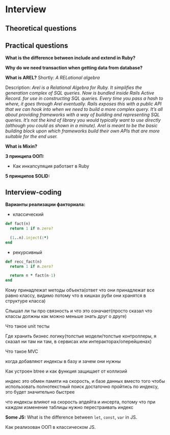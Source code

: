 # Interview

## Theoretical questions

## Practical questions

**What is the difference between include and extend in Ruby?**

**Why do we need transaction when getting data from database?**

**What is AREL?**
Shortly: *A RELational algebra*

Description: 
*Arel is a Relational Algebra for Ruby. It simplifies the generation complex of SQL queries.
Now is bundled inside Rails Active Record.
for use in constructing SQL queries. Every time you pass a hash to where, it goes through Arel eventually. Rails exposes this with a public API that we can hook into when we need to build a more complex query.
It’s all about providing frameworks with a way of building and representing SQL queries. It’s not the kind of library you would typically want to use directly (although you could as shown in a minute). Arel is meant to be the basic building block upon which frameworks build their own APIs that are more suitable for the end user.*

**What is Mixin?**


**3 принципа ООП:**
- Как инкапсуляция работает в Ruby

**5 принципов SOLID:**


## Interview-coding
**Варианты реализации факториала:**
- классический
```ruby
def fact(n)
  return 1 if n.zero?

  (1..n).inject(:*)
end
```
- рекурсивный
```ruby
def recc_fact(n)
  return 1 if n.zero?

  return n * fact(n-1)
end
```

Кому принадлежат методы объекта(ответ что они принадлежат все равно классу, видимо потому что в кишках руби они хранятся в структуре класса)

Слышал ли ты про связность и что это означает(просто сказал что классы должны как можно меньше знать друг о друге)

Что такое unit тесты

Где хранить бизнес логику(толстые модели/толстые контроллеры, я сказал ни там ни там, в сервисах или интеракторах/оперейшенах)

Что такое MVC

когда добавляют индексы в базу и зачем они нужны

Как устроен btree и как функция защищает от коллизий

индекс это обмен памяти на скорость, и базе данных вместо того чтобы использовать полнотекстный поиск достаточно пройтись по индексу, это будет значительно быстрее

что индексы влияют на скорость апдейта и инсерта, потому что при каждом изменение таблицы нужно перестраивать индекс


**Some JS:**
What is the difference between `let`, `const`, `var` in JS.

Как реализован ООП в классическом JS.